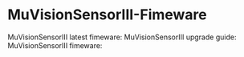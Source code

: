# MuVisionSensorIII-Fimeware
MuVisionSensorIII latest fimeware: 
MuVisionSensorIII upgrade guide: 
MuVisionSensorIII fimeware: 
